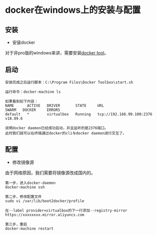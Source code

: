 # docker在windows上的安装与配置

## 安装

- 安装docker

对于非pro版的windows来讲，需要安装[docker tool](https://docs.docker.com/toolbox/toolbox_install_windows/)。

## 启动

```
安装完成之后运行脚本：C:\Program Files\Docker Toolbox\start.sh

运行命令：docker-machine ls

如果看到如下内容：
NAME      ACTIVE   DRIVER       STATE     URL                         SWARM   DOCKER     ERRORS
default   *        virtualbox   Running   tcp://192.168.99.100:2376           v18.09.6

说明docker daemon已经成功启动，并且监听的是2376端口。
此时我们就可以在终端通过docker的cli与docker daemon进行交互了。
```

## 配置

- 修改镜像源

由于网络原因，我们需要将镜像源改成国内的。


```
第一步，进入docker-daemon
docker-machine ssh

第二步，修改配置文件
sudo vi /var/lib/boot2docker/profile

在--label provider=virtualbox的下一行添加--registry-mirror https://xxxxxxxx.mirror.aliyuncs.com

第三步，重启
docker-machine restart
```